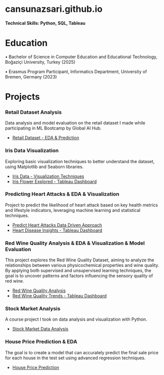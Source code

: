 # cansunazsari.github.io

#### Technical Skills: Python, SQL, Tableau

# Education

• Bachelor of Science in Computer Education and Educational Technology, Boğaziçi University, Turkey (2025)

• Erasmus Program Participant, Informatics Department, University of Bremen, Germany (2023)

# Projects

### Retail Dataset Analysis
Data analysis and model evaluation on the retail dataset I made while participating in ML Bootcamp by Global AI Hub.

- [Retail Dataset - EDA & Prediction](https://github.com/cansusaarii/Retail-dataset-analysis)

### Iris Data Visualization
Exploring basic visualization techniques to better understand the dataset, using Matplotlib and Seaborn libraries.

- [Iris Data - Visualization Techniques](https://www.kaggle.com/code/cansusary/iris-data-visual-magic-with-matplotlib-seaborn)
- [Iris Flower Explored - Tableau Dashboard](https://public.tableau.com/app/profile/cansu.sari/viz/IrisFlowerExplored/Dashboard1)

### Predicting Heart Attacks & EDA & Visualization
Project to predict the likelihood of heart attack based on key health metrics and lifestyle indicators, leveraging machine learning and statistical techniques.

- [Predict Heart Attacks Data Driven Approach](https://www.kaggle.com/code/cansusary/predicting-heart-attacks-data-driven-approach)
- [Heart Disease Insights - Tableau Dashboard](https://public.tableau.com/app/profile/cansu.sari/viz/HeartDiseaseInsights_17350302495600/Dashboard1)

### Red Wine Quality Analysis & EDA & Visualization & Model Evaluation
This project explores the Red Wine Quality Dataset, aiming to analyze the relationships between various physicochemical properties and wine quality. By applying both supervised and unsupervised learning techniques, the goal is to uncover patterns and factors influencing the sensory quality of red wine.

- [Red Wine Quality Analysis](https://www.kaggle.com/code/cansusary/red-wine-quality-eda-model-evaluation)
- [Red Wine Quality Trends - Tableau Dashboard](https://public.tableau.com/app/profile/cansu.sari/viz/WineQualityTrends/WineQualityTrends)

### Stock Market Analysis
A course project I took on data analysis and visualization with Python.

- [Stock Market Data Analysis](https://github.com/cansusaarii/stock-market-analysis)

### House Price Prediction & EDA 
The goal is to create a model that can accurately predict the final sale price for each house in the test set using advanced regression techniques.

- [House Price Prediction](https://www.kaggle.com/code/cansusary/house-price-prediction)

